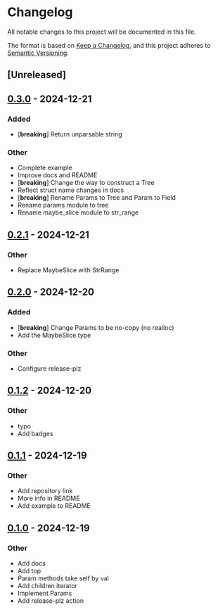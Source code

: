 # Changelog

All notable changes to this project will be documented in this file.

The format is based on [Keep a Changelog](https://keepachangelog.com/en/1.0.0/),
and this project adheres to [Semantic Versioning](https://semver.org/spec/v2.0.0.html).

## [Unreleased]

## [0.3.0](https://github.com/glennib/z157/compare/v0.2.1...v0.3.0) - 2024-12-21

### Added

- [**breaking**] Return unparsable string

### Other

- Complete example
- Improve docs and README
- [**breaking**] Change the way to construct a Tree
- Reflect struct name changes in docs
- [**breaking**] Rename Params to Tree and Param to Field
- Rename params module to tree
- Rename maybe_slice module to str_range

## [0.2.1](https://github.com/glennib/z157/compare/v0.2.0...v0.2.1) - 2024-12-21

### Other

- Replace MaybeSlice with StrRange

## [0.2.0](https://github.com/glennib/z157/compare/v0.1.2...v0.2.0) - 2024-12-20

### Added

- [**breaking**] Change Params to be no-copy (no realloc)
- Add the MaybeSlice type

### Other

- Configure release-plz

## [0.1.2](https://github.com/glennib/z157/compare/v0.1.1...v0.1.2) - 2024-12-20

### Other

- typo
- Add badges

## [0.1.1](https://github.com/glennib/z157/compare/v0.1.0...v0.1.1) - 2024-12-19

### Other

- Add repository link
- More info in README
- Add example to README

## [0.1.0](https://github.com/glennib/z157/compare/v0.0.2...v0.1.0) - 2024-12-19

### Other

- Add docs
- Add top
- Param methods take self by val
- Add children iterator
- Implement Params
- Add release-plz action
